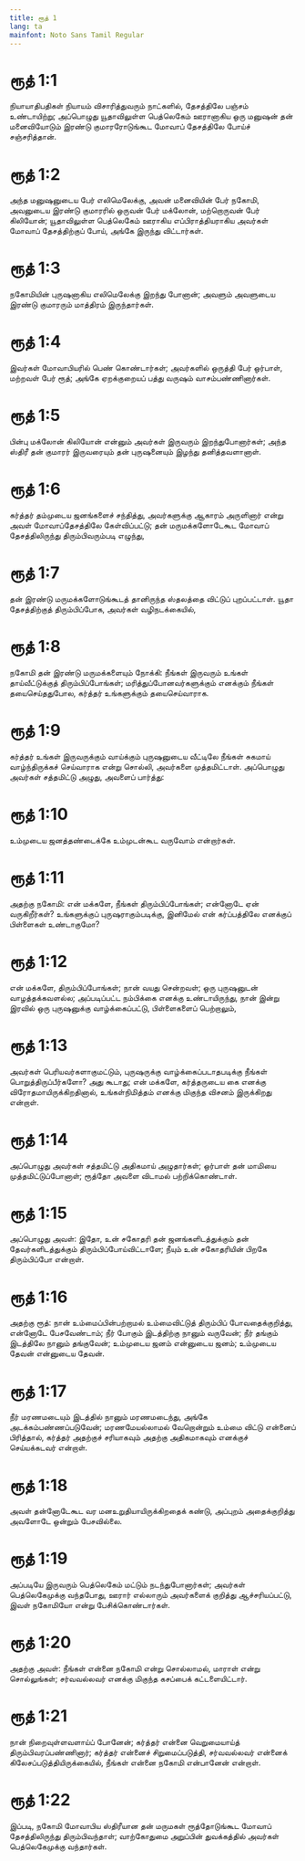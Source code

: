 ```yaml
---
title: ரூத் 1
lang: ta
mainfont: Noto Sans Tamil Regular
---
```


# ரூத் 1:1

நியாயாதிபதிகள் நியாயம் விசாரித்துவரும் நாட்களில், தேசத்திலே பஞ்சம் உண்டாயிற்று; அப்பொழுது யூதாவிலுள்ள பெத்லெகேம் ஊரானாகிய ஒரு மனுஷன் தன் மனைவியோடும் இரண்டு குமாரரோடுங்கூட மோவாப் தேசத்திலே போய்ச் சஞ்சரித்தான்.

# ரூத் 1:2

அந்த மனுஷனுடைய பேர் எலிமெலேக்கு, அவன் மனைவியின் பேர் நகோமி, அவனுடைய இரண்டு குமாரரில் ஒருவன் பேர் மக்லோன், மற்றொருவன் பேர் கிலியோன்; யூதாவிலுள்ள பெத்லெகேம் ஊராகிய எப்பிராத்தியராகிய அவர்கள் மோவாப் தேசத்திற்குப் போய், அங்கே இருந்து விட்டார்கள்.

# ரூத் 1:3

நகோமியின் புருஷனாகிய எலிமெலேக்கு இறந்து போனான்; அவளும் அவளுடைய இரண்டு குமாரரும் மாத்திரம் இருந்தார்கள்.

# ரூத் 1:4

இவர்கள் மோவாபியரில் பெண் கொண்டார்கள்; அவர்களில் ஒருத்தி பேர் ஒர்பாள், மற்றவள் பேர் ரூத்; அங்கே ஏறக்குறையப் பத்து வருஷம் வாசம்பண்ணினார்கள்.

# ரூத் 1:5

பின்பு மக்லோன் கிலியோன் என்னும் அவர்கள் இருவரும் இறந்துபோனார்கள்; அந்த ஸ்திரீ தன் குமாரர் இருவரையும் தன் புருஷனையும் இழந்து தனித்தவளானாள்.

# ரூத் 1:6

கர்த்தர் தம்முடைய ஜனங்களைச் சந்தித்து, அவர்களுக்கு ஆகாரம் அருளினார் என்று அவள் மோவாப்தேசத்திலே கேள்விப்பட்டு; தன் மருமக்களோடேகூட மோவாப் தேசத்திலிருந்து திரும்பிவரும்படி எழுந்து,

# ரூத் 1:7

தன் இரண்டு மருமக்களோடுங்கூடத் தானிருந்த ஸ்தலத்தை விட்டுப் புறப்பட்டாள். யூதா தேசத்திற்குத் திரும்பிப்போக, அவர்கள் வழிநடக்கையில்,

# ரூத் 1:8

நகோமி தன் இரண்டு மருமக்களையும் நோக்கி: நீங்கள் இருவரும் உங்கள் தாய்வீட்டுக்குத் திரும்பிப்போங்கள்; மரித்துப்போனவர்களுக்கும் எனக்கும் நீங்கள் தயைசெய்ததுபோல, கர்த்தர் உங்களுக்கும் தயைசெய்வாராக.

# ரூத் 1:9

கர்த்தர் உங்கள் இருவருக்கும் வாய்க்கும் புருஷனுடைய வீட்டிலே நீங்கள் சுகமாய் வாழ்ந்திருக்கச் செய்வாராக என்று சொல்லி, அவர்களை முத்தமிட்டாள். அப்பொழுது அவர்கள் சத்தமிட்டு அழுது, அவளைப் பார்த்து:

# ரூத் 1:10

உம்முடைய ஜனத்தண்டைக்கே உம்முடன்கூட வருவோம் என்றார்கள்.

# ரூத் 1:11

அதற்கு நகோமி: என் மக்களே, நீங்கள் திரும்பிப்போங்கள்; என்னோடே ஏன் வருகிறீர்கள்? உங்களுக்குப் புருஷராகும்படிக்கு, இனிமேல் என் கர்ப்பத்திலே எனக்குப் பிள்ளைகள் உண்டாகுமோ?

# ரூத் 1:12

என் மக்களே, திரும்பிப்போங்கள்; நான் வயது சென்றவள்; ஒரு புருஷனுடன் வாழத்தக்கவளல்ல; அப்படிப்பட்ட நம்பிக்கை எனக்கு உண்டாயிருந்து, நான் இன்று இரவில் ஒரு புருஷனுக்கு வாழ்க்கைப்பட்டு, பிள்ளைகளைப் பெற்றாலும்,

# ரூத் 1:13

அவர்கள் பெரியவர்களாகுமட்டும், புருஷருக்கு வாழ்க்கைப்படாதபடிக்கு நீங்கள் பொறுத்திருப்பீர்களோ? அது கூடாது; என் மக்களே, கர்த்தருடைய கை எனக்கு விரோதமாயிருக்கிறதினால், உங்கள்நிமித்தம் எனக்கு மிகுந்த விசனம் இருக்கிறது என்றாள்.

# ரூத் 1:14

அப்பொழுது அவர்கள் சத்தமிட்டு அதிகமாய் அழுதார்கள்; ஒர்பாள் தன் மாமியை முத்தமிட்டுப்போனாள்; ரூத்தோ அவளை விடாமல் பற்றிக்கொண்டாள்.

# ரூத் 1:15

அப்பொழுது அவள்: இதோ, உன் சகோதரி தன் ஜனங்களிடத்துக்கும் தன் தேவர்களிடத்துக்கும் திரும்பிப்போய்விட்டாளே; நீயும் உன் சகோதரியின் பிறகே திரும்பிப்போ என்றாள்.

# ரூத் 1:16

அதற்கு ரூத்: நான் உம்மைப்பின்பற்றாமல் உம்மைவிட்டுத் திரும்பிப் போவதைக்குறித்து, என்னோடே பேசவேண்டாம்; நீர் போகும் இடத்திற்கு நானும் வருவேன்; நீர் தங்கும் இடத்திலே நானும் தங்குவேன்; உம்முடைய ஜனம் என்னுடைய ஜனம்; உம்முடைய தேவன் என்னுடைய தேவன்.

# ரூத் 1:17

நீர் மரணமடையும் இடத்தில் நானும் மரணமடைந்து, அங்கே அடக்கம்பண்ணப்படுவேன்; மரணமேயல்லாமல் வேறொன்றும் உம்மை விட்டு என்னைப் பிரித்தால், கர்த்தர் அதற்குச் சரியாகவும் அதற்கு அதிகமாகவும் எனக்குச் செய்யக்கடவர் என்றாள்.

# ரூத் 1:18

அவள் தன்னோடேகூட வர மனஉறுதியாயிருக்கிறதைக் கண்டு, அப்புறம் அதைக்குறித்து அவளோடே ஒன்றும் பேசவில்லை.

# ரூத் 1:19

அப்படியே இருவரும் பெத்லெகேம் மட்டும் நடந்துபோனார்கள்; அவர்கள் பெத்லெகேமுக்கு வந்தபோது, ஊரார் எல்லாரும் அவர்களைக் குறித்து ஆச்சரியப்பட்டு, இவள் நகோமியோ என்று பேசிக்கொண்டார்கள்.

# ரூத் 1:20

அதற்கு அவள்: நீங்கள் என்னை நகோமி என்று சொல்லாமல், மாராள் என்று சொல்லுங்கள்; சர்வவல்லவர் எனக்கு மிகுந்த கசப்பைக் கட்டளையிட்டார்.

# ரூத் 1:21

நான் நிறைவுள்ளவளாய்ப் போனேன்; கர்த்தர் என்னை வெறுமையாய்த் திரும்பிவரப்பண்ணினார்; கர்த்தர் என்னைச் சிறுமைப்படுத்தி, சர்வவல்லவர் என்னைக் கிலேசப்படுத்தியிருக்கையில், நீங்கள் என்னை நகோமி என்பானேன் என்றாள்.

# ரூத் 1:22

இப்படி, நகோமி மோவாபிய ஸ்திரீயான தன் மருமகள் ரூத்தோடுங்கூட மோவாப் தேசத்திலிருந்து திரும்பிவந்தாள்; வாற்கோதுமை அறுப்பின் துவக்கத்தில் அவர்கள் பெத்லெகேமுக்கு வந்தார்கள்.

